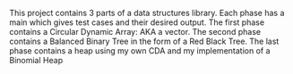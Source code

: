 This project contains 3 parts of a data structures library. Each phase has a main which gives test cases and their desired output. The first phase contains a Circular Dynamic Array: AKA a vector. The second phase contains a Balanced Binary Tree
in the form of a Red Black Tree. The last phase contains a heap using my own CDA and my implementation of a Binomial Heap
